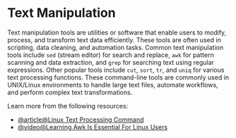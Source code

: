 # Text Manipulation

Text manipulation tools are utilities or software that enable users to modify, process, and transform text data efficiently. These tools are often used in scripting, data cleaning, and automation tasks. Common text manipulation tools include `sed` (stream editor) for search and replace, `awk` for pattern scanning and data extraction, and `grep` for searching text using regular expressions. Other popular tools include `cut`, `sort`, `tr`, and `uniq` for various text processing functions. These command-line tools are commonly used in UNIX/Linux environments to handle large text files, automate workflows, and perform complex text transformations.

Learn more from the following resources:

- [@article@Linux Text Processing Command](https://earthly.dev/blog/linux-text-processing-commands/)
- [@video@Learning Awk Is Essential For Linux Users](https://www.youtube.com/watch?v=9YOZmI-zWok)